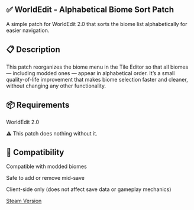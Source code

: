 ## ✅ WorldEdit - Alphabetical Biome Sort Patch

A simple patch for WorldEdit 2.0 that sorts the biome list alphabetically for easier navigation.

## 📋 Description
This patch reorganizes the biome menu in the Tile Editor so that all biomes — including modded ones — appear in alphabetical order. It’s a small quality-of-life improvement that makes biome selection faster and cleaner, without changing any other functionality.

## 📦 Requirements
WorldEdit 2.0

⚠️ This patch does nothing without it.

## 🧪 Compatibility
Compatible with modded biomes

Safe to add or remove mid-save

Client-side only (does not affect save data or gameplay mechanics)

[Steam Version](https://steamcommunity.com/sharedfiles/filedetails/?id=3481784282)
